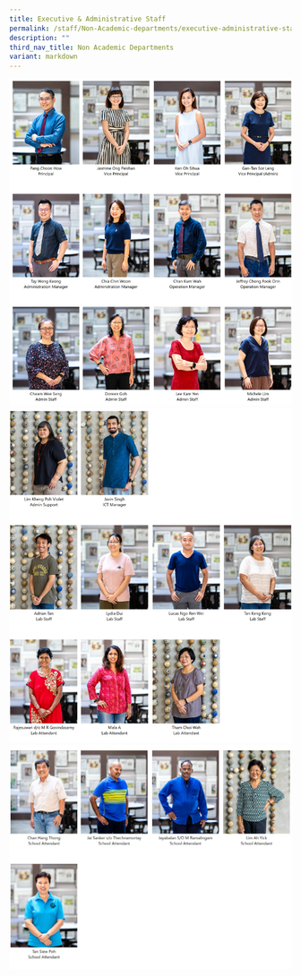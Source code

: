 ```yaml
---
title: Executive & Administrative Staff
permalink: /staff/Non-Academic-departments/executive-administrative-staff/
description: ""
third_nav_title: Non Academic Departments
variant: markdown
---
```

![](/images/2024_EAS_Dept_1_1.jpg)
![](/images/EAS_Dept_2_1.jpg)
![](/images/2024_EAS_Dept_3.jpg)